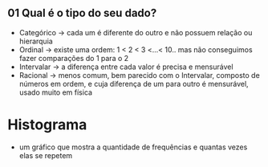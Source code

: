 ## 01 Qual é o tipo do seu dado?

  * Categórico -> cada um é diferente do outro e não possuem relação ou hierarquia
  * Ordinal -> existe uma ordem: 1 < 2 < 3 <...< 10.. mas não conseguimos fazer comparações do 1 para o 2
  * Intervalar -> a diferença entre cada valor é precisa e mensurável
  * Racional -> menos comum, bem parecido com o Intervalar, composto de números em ordem, e cuja diferença de um para outro é mensurável, usado muito em física


# Histograma
  * um gráfico que mostra a quantidade de frequências e quantas vezes elas se repetem
